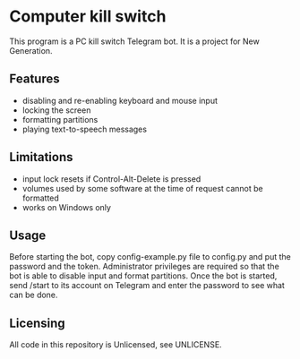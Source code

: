 # Computer kill switch

This program is a PC kill switch Telegram bot. It is a project for New Generation.

## Features
- disabling and re-enabling keyboard and mouse input
- locking the screen
- formatting partitions
- playing text-to-speech messages

## Limitations
- input lock resets if Control-Alt-Delete is pressed
- volumes used by some software at the time of request cannot be formatted
- works on Windows only

## Usage
Before starting the bot, copy config-example.py file to config.py and put the password and the token. Administrator privileges are required so that the bot is able to disable input and format partitions. Once the bot is started, send /start to its account on Telegram and enter the password to see what can be done.

## Licensing
All code in this repository is Unlicensed, see UNLICENSE.
